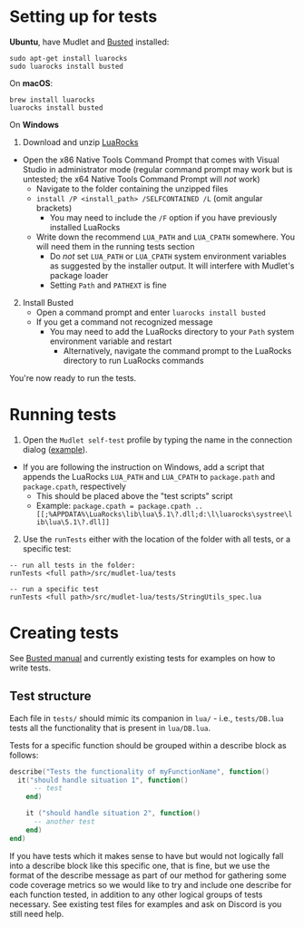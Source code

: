 # Setting up for tests

**Ubuntu**, have Mudlet and [Busted](http://olivinelabs.com/busted/) installed:

	sudo apt-get install luarocks
	sudo luarocks install busted

On **macOS**:

	brew install luarocks
	luarocks install busted
	
On **Windows**

1. Download and unzip [LuaRocks](https://luarocks.org/releases/luarocks-3.8.0-windows-32.zip)

  - Open the x86 Native Tools Command Prompt that comes with Visual Studio in administrator mode (regular command prompt may work but is untested; the x64 Native Tools Command Prompt will *not* work)
	- Navigate to the folder containing the unzipped files
	- `install /P <install_path> /SELFCONTAINED /L` (omit angular brackets)
	  - You may need to include the `/F` option if you have previously installed LuaRocks
	- Write down the recommend `LUA_PATH` and `LUA_CPATH` somewhere. You will need them in the running tests section
	  - Do *not* set `LUA_PATH` or `LUA_CPATH` system environment variables as suggested by the installer output. It will interfere with Mudlet's package loader
	  - Setting `Path` and `PATHEXT` is fine
2. Install Busted
	- Open a command prompt and enter `luarocks install busted`
	- If you get a command not recognized message
	  - You may need to add the LuaRocks directory to your `Path` system environment variable and restart
		- Alternatively, navigate the command prompt to the LuaRocks directory to run LuaRocks commands

You're now ready to run the tests.

# Running tests

1. Open the `Mudlet self-test` profile by typing the name in the connection dialog ([example](https://wiki.mudlet.org/images/4/4d/Opening_Mudlet_self-test_profile.webm
)).
  - If you are following the instruction on Windows, add a script that appends the LuaRocks `LUA_PATH` and `LUA_CPATH` to `package.path` and `package.cpath`, respectively
	  - This should be placed above the "test scripts" script
	  - Example: `package.cpath = package.cpath .. [[;%APPDATA%\LuaRocks\lib\lua\5.1\?.dll;d:\l\luarocks\systree\lib\lua\5.1\?.dll]]`
2. Use the `runTests` either with the location of the folder with all tests, or a specific test:
```
-- run all tests in the folder:
runTests <full path>/src/mudlet-lua/tests

-- run a specific test
runTests <full path>/src/mudlet-lua/tests/StringUtils_spec.lua
```

# Creating tests

See [Busted manual](http://olivinelabs.com/busted/) and currently existing tests for examples on how to write tests.

## Test structure

Each file in `tests/` should mimic its companion in `lua/` - i.e., ``tests/DB.lua`` tests all the functionality that is present in ``lua/DB.lua``.

Tests for a specific function should be grouped within a describe block as follows:

```lua
describe("Tests the functionality of myFunctionName", function() 
  it("should handle situation 1", function()
	  -- test
	end)

	it ("should handle situation 2", function()
	  -- another test
	end)
end)
```

If you have tests which it makes sense to have but would not logically fall into a describe block like this specific one, that is fine, but we use the format of the describe message as part of our method for gathering some code coverage metrics so we would like to try and include one describe for each function tested, in addition to any other logical groups of tests necessary. See existing test files for examples and ask on Discord is you still need help.